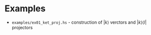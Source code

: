 # Examples

  - `examples/ex01_ket_proj.hs` - construction of $|k\rangle$ verctors and $| k \rangle\langle l |$ projectors

